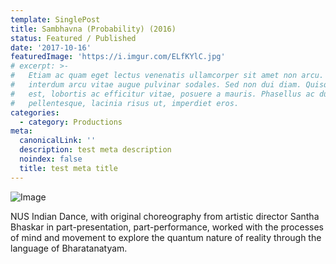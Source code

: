 ```yaml
---
template: SinglePost
title: Sambhavna (Probability) (2016)
status: Featured / Published
date: '2017-10-16'
featuredImage: 'https://i.imgur.com/ELfKYlC.jpg'
# excerpt: >-
#   Etiam ac quam eget lectus venenatis ullamcorper sit amet non arcu. Nullam
#   interdum arcu vitae augue pulvinar sodales. Sed non dui diam. Quisque lectus
#   est, lobortis ac efficitur vitae, posuere a mauris. Phasellus ac dui
#   pellentesque, lacinia risus ut, imperdiet eros.
categories:
  - category: Productions
meta:
  canonicalLink: ''
  description: test meta description
  noindex: false
  title: test meta title
---
```


![Image](https://i.imgur.com/ELfKYlC.jpg)

NUS Indian Dance, with original choreography from artistic director Santha Bhaskar in part-presentation, part-performance, worked with the processes of mind and movement to explore the quantum nature of reality through the language of Bharatanatyam.